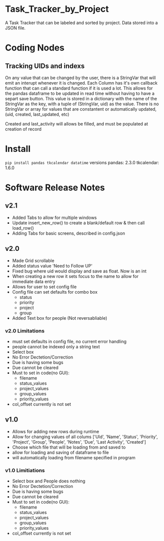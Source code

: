 # Task_Tracker_by_Project
A Task Tracker that can be labeled and sorted by project. Data stored into a JSON file.





# Coding Nodes
## Tracking UIDs and indexs
On any value that can be changed by the user, there is a StringVar that will emit an interupt whenever it is changed. Each Column has it's own callback function that can call a standard function if it is used a lot. This allows for the pandas dataframe to be updated in read time without having to have a separt save button. This value is stored in a dictionary with the name of the StringVar as the key, with a tuple of (StringVar, uid) as the value.
There is no StringVar or array for values that are constantent or automatically updated, (uid, created, last_updated, etc)





Created and last_activity will allows be filled, and must be populated at creation of record


# Install
`pip install pandas tkcalendar datatime`
versions
pandas: 2.3.0
tkcalendar: 1.6.0



# Software Release Notes

## v2.1
- Added Tabs to allow for multiple windows
- Update insert_new_row() to create a blank/default row & then call load_row() 
- Adding Tabs for basic screens, described in config.json


## v2.0
- Made Grid scrollable
- Added status value 'Need to Follow UP'
- Fixed bug where uid would display and save as float. Now is an int
- When creating a new row it sets focus to the name to allow for immediate data entry
- Allows for user to set config file 
- Config file can set defaults for combo box
    - status
    - priority
    - project
    - group
- Added Text box for people (Not reversabliable)

### v2.0 Limitations
- must set defaults in config file, no current error handling
- people cannot be indexed only a string text
- Select box
- No Error Dectetion/Correction
- Due is having some bugs
- Due cannot be cleared
- Must to set in code(no GUI):
    - filename
    - status_values
    - project_values
    - group_values
    - priority_values
- col_offset currently is not set

## v1.0
- Allows for adding new rows during runtime
- Allow for changing values of all colums ['UId', 'Name', 'Status', 'Priority', 'Project', 'Group', 'People', 'Notes', 'Due', 'Last Activity', 'Created']
- Choose which file that will be loading from and saved to 
- allow for loading and saving of dataframe to file
- will automatically loading from filename specified in program 


### v1.0 Limitiations
- Select box and People does nothing
- No Error Dectetion/Correction
- Due is having some bugs
- Due cannot be cleared
- Must to set in code(no GUI):
    - filename
    - status_values
    - project_values
    - group_values
    - priority_values
- col_offset currently is not set
